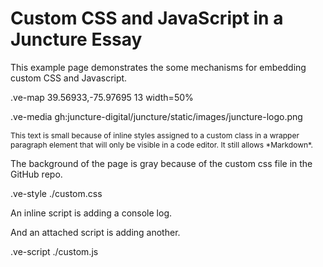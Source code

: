 # Custom CSS and JavaScript in a Juncture Essay
This example page demonstrates the some mechanisms for embedding custom CSS and Javascript.

.ve-map 39.56933,-75.97695 13 width=50%

.ve-media gh:juncture-digital/juncture/static/images/juncture-logo.png




<p class='smallText' markdown>
This text is small because of inline styles assigned to a custom class in a wrapper paragraph element that will only be visible in a code editor. It still allows *Markdown*.
</p>

<style>
    .smallText {
        font-size: .75rem;
    }
</style>

The background of the page is gray because of the custom css file in the GitHub repo.

.ve-style ./custom.css

An inline script is adding a console log.

<script>
    // This inline script will generate a console log.
    console.log("This log is generated as an example of an inline script.");
</script>


And an attached script is adding another.

.ve-script ./custom.js


